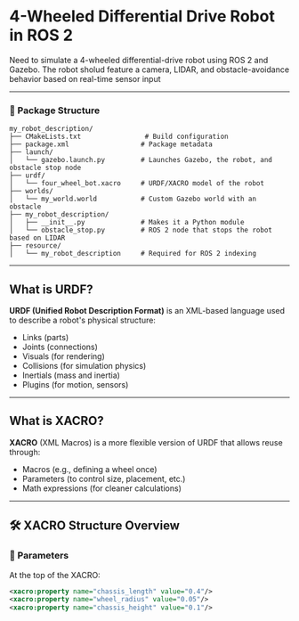 #  4-Wheeled Differential Drive Robot in ROS 2

Need to simulate a 4-wheeled differential-drive robot using ROS 2 and Gazebo. The robot sholud feature a camera, LIDAR, and obstacle-avoidance behavior based on real-time sensor input

---
### 📁 Package Structure

```
my_robot_description/
├── CMakeLists.txt                # Build configuration
├── package.xml                  # Package metadata
├── launch/
│   └── gazebo.launch.py         # Launches Gazebo, the robot, and obstacle stop node
├── urdf/
│   └── four_wheel_bot.xacro     # URDF/XACRO model of the robot
├── worlds/
│   └── my_world.world           # Custom Gazebo world with an obstacle
├── my_robot_description/
│   ├── __init__.py              # Makes it a Python module
│   └── obstacle_stop.py         # ROS 2 node that stops the robot based on LIDAR
├── resource/
│   └── my_robot_description     # Required for ROS 2 indexing
```
---
##  What is URDF?

**URDF (Unified Robot Description Format)** is an XML-based language used to describe a robot's physical structure:
- Links (parts)
- Joints (connections)
- Visuals (for rendering)
- Collisions (for simulation physics)
- Inertials (mass and inertia)
- Plugins (for motion, sensors)

---

## What is XACRO?

**XACRO** (XML Macros) is a more flexible version of URDF that allows reuse through:
- Macros (e.g., defining a wheel once)
- Parameters (to control size, placement, etc.)
- Math expressions (for cleaner calculations)

---

## 🛠️ XACRO Structure Overview

### 🔢 Parameters

At the top of the XACRO:

```xml
<xacro:property name="chassis_length" value="0.4"/>
<xacro:property name="wheel_radius" value="0.05"/>
<xacro:property name="chassis_height" value="0.1"/>
